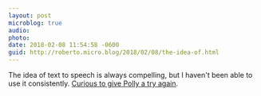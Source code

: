 ```yaml
---
layout: post
microblog: true
audio: 
photo: 
date: 2018-02-08 11:54:58 -0600
guid: http://roberto.micro.blog/2018/02/08/the-idea-of.html
---
```

The idea of text to speech is always compelling, but I haven't been able to use it consistently. [Curious to give Polly a try again](https://techcrunch.com/2018/02/08/amazon-launches-a-polly-wordpress-plugin-that-turns-blog-posts-into-audio-including-podcasts/).
